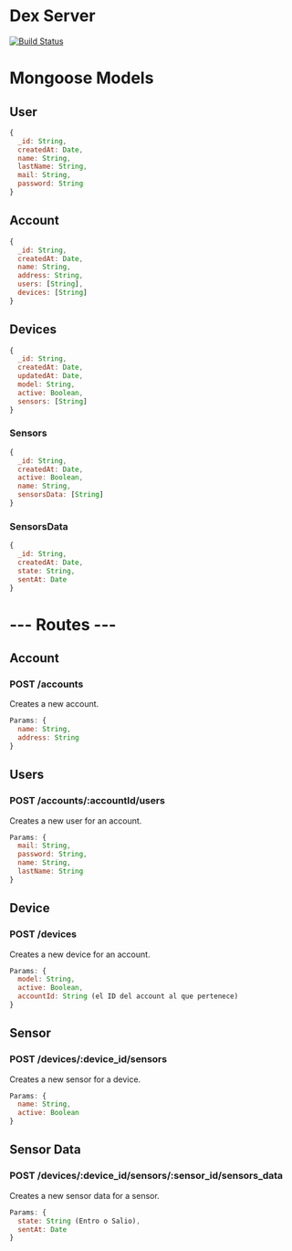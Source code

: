 Dex Server
============

[![Build Status](https://circleci.com/gh/cran-io/dex_server.svg?style=shield&circle-token=2c1bc072793379fc5d5ef9adfc4d4fca9fd36b39)](https://circleci.com/gh/cran-io/dex_server)

# Mongoose Models #

## User ##
```js
{
  _id: String,
  createdAt: Date,
  name: String,
  lastName: String,
  mail: String,
  password: String
}
```

## Account ##
```js
{
  _id: String,
  createdAt: Date,
  name: String,
  address: String,
  users: [String],
  devices: [String]
}
```

## Devices ##
```js
{
  _id: String,
  createdAt: Date,
  updatedAt: Date,
  model: String,
  active: Boolean,
  sensors: [String]
}
```

### Sensors ###

```js
{
  _id: String,
  createdAt: Date,
  active: Boolean,
  name: String,
  sensorsData: [String]
}
```

### SensorsData ###

```js
{
  _id: String,
  createdAt: Date,
  state: String,
  sentAt: Date
}
```


# --- Routes --- #


## Account ##

### POST /accounts
Creates a new account.

```js
Params: {
  name: String,
  address: String
}
```

## Users ##

### POST /accounts/:accountId/users
Creates a new user for an account.

```js
Params: {
  mail: String,
  password: String,
  name: String,
  lastName: String
}
```

## Device ##

### POST /devices
Creates a new device for an account.

```js
Params: {
  model: String,
  active: Boolean,
  accountId: String (el ID del account al que pertenece)
}
```

## Sensor ##

### POST /devices/:device_id/sensors
Creates a new sensor for a device.

```js
Params: {
  name: String,
  active: Boolean
}
```

## Sensor Data ##

### POST /devices/:device_id/sensors/:sensor_id/sensors_data
Creates a new sensor data for a sensor.

```js
Params: {
  state: String (Entro o Salio),
  sentAt: Date
}
```